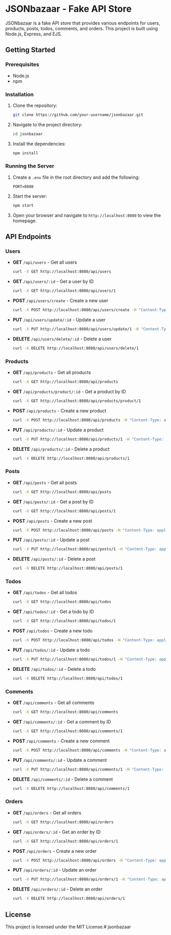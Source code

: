 # JSONbazaar - Fake API Store

JSONbazaar is a fake API store that provides various endpoints for users, products, posts, todos, comments, and orders. This project is built using Node.js, Express, and EJS.

## Getting Started

### Prerequisites

- Node.js
- npm

### Installation

1. Clone the repository:
    ```sh
    git clone https://github.com/your-username/jsonbazaar.git
    ```
2. Navigate to the project directory:
    ```sh
    cd jsonbazaar
    ```
3. Install the dependencies:
    ```sh
    npm install
    ```

### Running the Server

1. Create a `.env` file in the root directory and add the following:
    ```env
    PORT=8080
    ```
2. Start the server:
    ```sh
    npm start
    ```
3. Open your browser and navigate to `http://localhost:8080` to view the homepage.

## API Endpoints

### Users

- **GET** `/api/users` - Get all users
    ```sh
    curl -X GET http://localhost:8080/api/users
    ```
- **GET** `/api/users/:id` - Get a user by ID
    ```sh
    curl -X GET http://localhost:8080/api/users/1
    ```
- **POST** `/api/users/create` - Create a new user
    ```sh
    curl -X POST http://localhost:8080/api/users/create -H "Content-Type: application/json" -d '{"id":"16","name":"John Doe","email":"john.doe@example.com","username":"johndoe","city":"New York","state":"NY"}'
    ```
- **PUT** `/api/users/update/:id` - Update a user
    ```sh
    curl -X PUT http://localhost:8080/api/users/update/1 -H "Content-Type: application/json" -d '{"id":"1","name":"Amit Sharma","email":"amit.sharma@example.com","username":"amitsharma","city":"Mumbai","state":"Maharashtra"}'
    ```
- **DELETE** `/api/users/delete/:id` - Delete a user
    ```sh
    curl -X DELETE http://localhost:8080/api/users/delete/1
    ```

### Products

- **GET** `/api/products` - Get all products
    ```sh
    curl -X GET http://localhost:8080/api/products
    ```
- **GET** `/api/products/product/:id` - Get a product by ID
    ```sh
    curl -X GET http://localhost:8080/api/products/product/1
    ```
- **POST** `/api/products` - Create a new product
    ```sh
    curl -X POST http://localhost:8080/api/products -H "Content-Type: application/json" -d '{"id":16,"name":"Tablet","price":30000,"category":"Electronics"}'
    ```
- **PUT** `/api/products/:id` - Update a product
    ```sh
    curl -X PUT http://localhost:8080/api/products/1 -H "Content-Type: application/json" -d '{"id":1,"name":"Smartphone","price":20000,"category":"Electronics"}'
    ```
- **DELETE** `/api/products/:id` - Delete a product
    ```sh
    curl -X DELETE http://localhost:8080/api/products/1
    ```

### Posts

- **GET** `/api/posts` - Get all posts
    ```sh
    curl -X GET http://localhost:8080/api/posts
    ```
- **GET** `/api/posts/:id` - Get a post by ID
    ```sh
    curl -X GET http://localhost:8080/api/posts/1
    ```
- **POST** `/api/posts` - Create a new post
    ```sh
    curl -X POST http://localhost:8080/api/posts -H "Content-Type: application/json" -d '{"id":16,"user_id":1,"title":"New Post","content":"This is a new post."}'
    ```
- **PUT** `/api/posts/:id` - Update a post
    ```sh
    curl -X PUT http://localhost:8080/api/posts/1 -H "Content-Type: application/json" -d '{"id":1,"user_id":1,"title":"My first blog post","content":"This is my first post on this platform!"}'
    ```
- **DELETE** `/api/posts/:id` - Delete a post
    ```sh
    curl -X DELETE http://localhost:8080/api/posts/1
    ```

### Todos

- **GET** `/api/todos` - Get all todos
    ```sh
    curl -X GET http://localhost:8080/api/todos
    ```
- **GET** `/api/todos/:id` - Get a todo by ID
    ```sh
    curl -X GET http://localhost:8080/api/todos/1
    ```
- **POST** `/api/todos` - Create a new todo
    ```sh
    curl -X POST http://localhost:8080/api/todos -H "Content-Type: application/json" -d '{"id":16,"user_id":1,"title":"New Todo","completed":false}'
    ```
- **PUT** `/api/todos/:id` - Update a todo
    ```sh
    curl -X PUT http://localhost:8080/api/todos/1 -H "Content-Type: application/json" -d '{"id":1,"user_id":1,"title":"Buy groceries","completed":false}'
    ```
- **DELETE** `/api/todos/:id` - Delete a todo
    ```sh
    curl -X DELETE http://localhost:8080/api/todos/1
    ```

### Comments
- **GET** `/api/comments` - Get all comments
    ```sh
    curl -X GET http://localhost:8080/api/comments
    ```
- **GET** `/api/comments/:id` - Get a comment by ID
    ```sh
    curl -X GET http://localhost:8080/api/comments/1
    ```
- **POST** `/api/comments` - Create a new comment
    ```sh
    curl -X POST http://localhost:8080/api/comments -H "Content-Type: application/json" -d '{"id":16,"post_id":1,"user_id":1,"content":"Great post!"}'
    ```
- **PUT** `/api/comments/:id` - Update a comment
    ```sh
    curl -X PUT http://localhost:8080/api/comments/1 -H "Content-Type: application/json" -d '{"id":1,"post_id":1,"user_id":1,"content":"Great post!"}'
    ```
- **DELETE** `/api/comments/:id` - Delete a comment
    ```sh
    curl -X DELETE http://localhost:8080/api/comments/1
    ```

### Orders

- **GET** `/api/orders` - Get all orders
    ```sh
    curl -X GET http://localhost:8080/api/orders
    ```
- **GET** `/api/orders/:id` - Get an order by ID
    ```sh
    curl -X GET http://localhost:8080/api/orders/1
    ```
- **POST** `/api/orders` - Create a new order
    ```sh
    curl -X POST http://localhost:8080/api/orders -H "Content-Type: application/json" -d '{"id":16,"user_id":1,"product_id":101,"quantity":2,"status":"Pending"}'
    ```
- **PUT** `/api/orders/:id` - Update an order
    ```sh
    curl -X PUT http://localhost:8080/api/orders/1 -H "Content-Type: application/json" -d '{"id":1,"user_id":1,"product_id":101,"quantity":2,"status":"Pending"}'
    ```
- **DELETE** `/api/orders/:id` - Delete an order
    ```sh
    curl -X DELETE http://localhost:8080/api/orders/1
    ```

## License

This project is licensed under the MIT License.#   j s o n b a z a a r  
 
